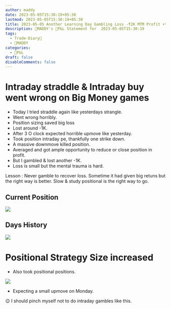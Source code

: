 ```yaml
---
author: maddy
date: 2023-05-05T15:30:19+05:30
lastmod: 2023-05-05T15:30:19+05:30
title: 2023-05-05 Another Learning Day Gambling Loss -₹2K MTM Profit +₹700
description: 🧔MADDY's 💸P&L Statement for  2023-05-05T15:30:19
tags:
  - Trade-Diary📗
  - 🧔MADDY
categories:
  - 💸P&L
draft: false
disableComments: false
---
```


# Intraday straddle & Intraday buy went wrong on Big Money games

- Today I tried straddle again like yesterdays strangle.
- Went wrong horribly.
- Position sizing saved big loss
- Lost around -1K.
- After 3 O clock expected horrible upmove like yesterday.
- Took position intraday pe, thankfully one strike down.
- A massive downmove killed position.
- Averaged and got ample opportunity to reduce or close position in profit.
- But I gambled & lost another -1K.
- Loss is small but the mental trauma is hard.

Lesson : Never gamble to recover loss. Sometime it had given big retuns but the right way is better. Slow & study positional is the right way to go.

## Current Position

![](https://i.imgur.com/CIgeGCf.png)

## Days History

![](https://i.imgur.com/5lYuIXA.png)

# Positional Strategy Size increased

- Also took positional positions.

![](https://i.imgur.com/BqzBFRo.png)

- Expecting a small upmove on Monday.

😉 I should pinch myself not to do intraday gambles like this.
